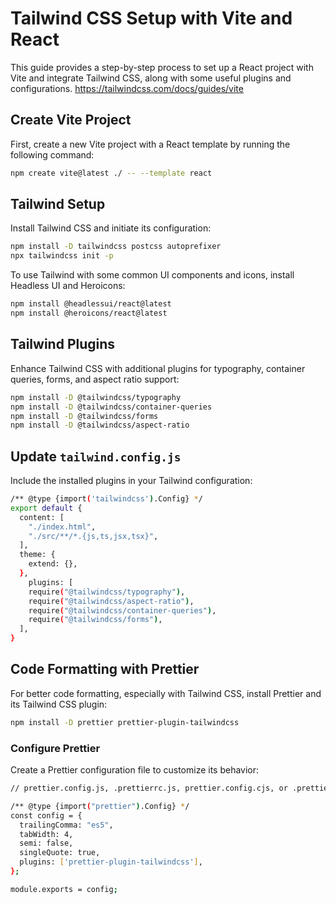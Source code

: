 # Tailwind CSS Setup with Vite and React

This guide provides a step-by-step process to set up a React project with Vite and integrate Tailwind CSS, along with some useful plugins and configurations.
https://tailwindcss.com/docs/guides/vite

## Create Vite Project

First, create a new Vite project with a React template by running the following command:

```bash
npm create vite@latest ./ -- --template react
```

## Tailwind Setup
Install Tailwind CSS and initiate its configuration:

```bash
npm install -D tailwindcss postcss autoprefixer
npx tailwindcss init -p
```
To use Tailwind with some common UI components and icons, install Headless UI and Heroicons:


```bash
npm install @headlessui/react@latest
npm install @heroicons/react@latest
```
## Tailwind Plugins
Enhance Tailwind CSS with additional plugins for typography, container queries, forms, and aspect ratio support:

```bash
npm install -D @tailwindcss/typography
npm install -D @tailwindcss/container-queries
npm install -D @tailwindcss/forms
npm install -D @tailwindcss/aspect-ratio
```
## Update `tailwind.config.js`
Include the installed plugins in your Tailwind configuration:


```bash
/** @type {import('tailwindcss').Config} */
export default {
  content: [
    "./index.html",
    "./src/**/*.{js,ts,jsx,tsx}",
  ],
  theme: {
    extend: {},
  },
    plugins: [
    require("@tailwindcss/typography"),
    require("@tailwindcss/aspect-ratio"),
    require("@tailwindcss/container-queries"),
    require("@tailwindcss/forms"),
  ],
}
```
## Code Formatting with Prettier
For better code formatting, especially with Tailwind CSS, install Prettier and its Tailwind CSS plugin:



```bash
npm install -D prettier prettier-plugin-tailwindcss
```
### Configure Prettier
Create a Prettier configuration file to customize its behavior:


```bash
// prettier.config.js, .prettierrc.js, prettier.config.cjs, or .prettierrc.cjs

/** @type {import("prettier").Config} */
const config = {
  trailingComma: "es5",
  tabWidth: 4,
  semi: false,
  singleQuote: true,
  plugins: ['prettier-plugin-tailwindcss'],
};

module.exports = config;

```
